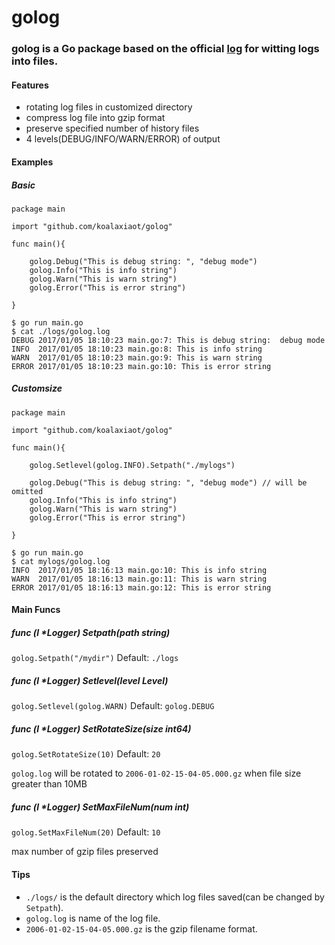 # golog

### golog is a Go package based on the official [log](https://golang.org/pkg/log/) for witting logs into files.

#### Features

* rotating log files in customized directory
* compress log file into gzip format
* preserve specified number of history files
* 4 levels(DEBUG/INFO/WARN/ERROR) of output

#### Examples

##### Basic

```
package main

import "github.com/koalaxiaot/golog"

func main(){

    golog.Debug("This is debug string: ", "debug mode")
    golog.Info("This is info string")
    golog.Warn("This is warn string")
    golog.Error("This is error string")

}
```

```
$ go run main.go
$ cat ./logs/golog.log
DEBUG 2017/01/05 18:10:23 main.go:7: This is debug string:  debug mode
INFO  2017/01/05 18:10:23 main.go:8: This is info string
WARN  2017/01/05 18:10:23 main.go:9: This is warn string
ERROR 2017/01/05 18:10:23 main.go:10: This is error string
```

##### Customsize

```
package main

import "github.com/koalaxiaot/golog"

func main(){

    golog.Setlevel(golog.INFO).Setpath("./mylogs")

    golog.Debug("This is debug string: ", "debug mode") // will be omitted
    golog.Info("This is info string")
    golog.Warn("This is warn string")
    golog.Error("This is error string")

}
```
```
$ go run main.go
$ cat mylogs/golog.log 
INFO  2017/01/05 18:16:13 main.go:10: This is info string
WARN  2017/01/05 18:16:13 main.go:11: This is warn string
ERROR 2017/01/05 18:16:13 main.go:12: This is error string
```

#### Main Funcs

##### func (l \*Logger) Setpath(path string)

`golog.Setpath("/mydir")` Default: `./logs`

##### func (l \*Logger) Setlevel(level Level)

`golog.Setlevel(golog.WARN)` Default: `golog.DEBUG`

##### func (l \*Logger) SetRotateSize(size int64)

`golog.SetRotateSize(10)` Default: `20`

`golog.log` will be rotated to `2006-01-02-15-04-05.000.gz` when file size greater than 10MB

##### func (l \*Logger) SetMaxFileNum(num int)

`golog.SetMaxFileNum(20)` Default: `10`

max number of gzip files preserved

#### Tips

* `./logs/` is the default directory which log files saved(can be changed by `Setpath`).
* `golog.log` is name of the log file.
* `2006-01-02-15-04-05.000.gz` is the gzip filename format.
